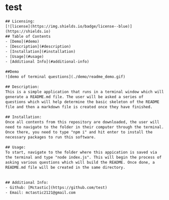 # test
    ## Licensing:
    [![license](https://img.shields.io/badge/license--blue)](https://shields.io)
    ## Table of Contents 
    - [Demo](#demo)
    - [Description](#description)
    - [Installation](#installation)
    - [Usage](#usage)
    - [Additional Info](#additional-info)

    ##Demo
    ![demo of terminal questions](./demo/readme_demo.gif)

    ## Description:
    This is a simple application that runs in a terminal window which will generate a README.md file. The user will be asked a series of questions which will help determine the basic skeleton of the README file and then a markdown file is created once they have finished. 

    ## Installation:
    Once all contents from this repository are downloaded, the user will need to navigate to the folder in their computer through the terminal. Once there, you need to type "npm i" and hit enter to install the necessary packages to run this software. 

    ## Usage:
    To start, navigate to the folder where this appication is saved via the terminal and type "node index.js". This will begin the process of asking various questions which will build the README. Once done, a README.md file will be created in the same directory. 


    ## Additional Info:
    - Github: [Mctastic](https://github.com/test)
    - Email: mctastic2121@gmail.com 
